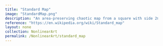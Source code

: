 ```yaml
---
title: "Standard Map"
image: "StandardMap.png"
description: "An area-preserving chaotic map from a square with side 2π onto itselt"
reference: "https://en.wikipedia.org/wiki/Standard_map"
layout: none
collection: NonlinearArt
permalink: /NonlinearArt/standard_map
---
```

